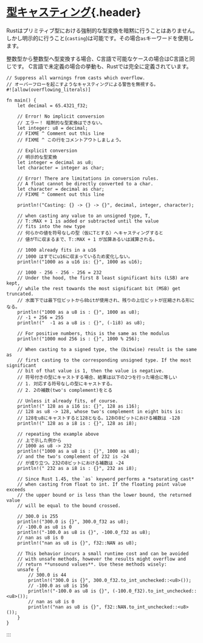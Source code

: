 # [型キャスティング](#型キャスティング){.header}

Rustはプリミティブ型における強制的な型変換を暗黙に行うことはありません。しかし明示的に行うこと(`casting`)は可能です。その場合`as`キーワードを使用します。

整数型から整数型へ型変換する場合、C言語で可能なケースの場合はC言語と同じです。
C言語で未定義の場合の挙動も、Rustでは完全に定義されています。

    // Suppress all warnings from casts which overflow.
    // オーバーフローを起こすようなキャスティングによる警告を無視する。
    #![allow(overflowing_literals)]

    fn main() {
        let decimal = 65.4321_f32;

        // Error! No implicit conversion
        // エラー！ 暗黙的な型変換はできない。
        let integer: u8 = decimal;
        // FIXME ^ Comment out this line
        // FIXME ^ この行をコメントアウトしましょう。

        // Explicit conversion
        // 明示的な型変換
        let integer = decimal as u8;
        let character = integer as char;

        // Error! There are limitations in conversion rules. 
        // A float cannot be directly converted to a char.
        let character = decimal as char;
        // FIXME ^ Comment out this line

        println!("Casting: {} -> {} -> {}", decimal, integer, character);

        // when casting any value to an unsigned type, T,
        // T::MAX + 1 is added or subtracted until the value
        // fits into the new type
        // 何らかの値を符号なしの型（仮にTとする）へキャスティングすると
        // 値がTに収まるまで、T::MAX + 1 が加算あるいは減算される。

        // 1000 already fits in a u16
        // 1000 はすでにu16に収まっているため変化しない。
        println!("1000 as a u16 is: {}", 1000 as u16);

        // 1000 - 256 - 256 - 256 = 232
        // Under the hood, the first 8 least significant bits (LSB) are kept,
        // while the rest towards the most significant bit (MSB) get truncated.
        // 水面下では最下位ビットから8bitが使用され、残りの上位ビットが圧縮される形になる。
        println!("1000 as a u8 is : {}", 1000 as u8);
        // -1 + 256 = 255
        println!("  -1 as a u8 is : {}", (-1i8) as u8);

        // For positive numbers, this is the same as the modulus
        println!("1000 mod 256 is : {}", 1000 % 256);

        // When casting to a signed type, the (bitwise) result is the same as
        // first casting to the corresponding unsigned type. If the most significant
        // bit of that value is 1, then the value is negative.
        // 符号付きの型にキャストする場合、結果は以下の2つを行った場合に等しい
        // 1. 対応する符号なしの型にキャストする。
        // 2. 2の補数(two's complement)をとる

        // Unless it already fits, of course.
        println!(" 128 as a i16 is: {}", 128 as i16);
        // 128 as u8 -> 128, whose two's complement in eight bits is:
        // 128をu8にキャストすると128となる。128の8ビットにおける補数は -128
        println!(" 128 as a i8 is : {}", 128 as i8);

        // repeating the example above
        // 上で示した例から
        // 1000 as u8 -> 232
        println!("1000 as a u8 is : {}", 1000 as u8);
        // and the two's complement of 232 is -24
        // が成り立つ。232の8ビットにおける補数は -24
        println!(" 232 as a i8 is : {}", 232 as i8);
        
        // Since Rust 1.45, the `as` keyword performs a *saturating cast* 
        // when casting from float to int. If the floating point value exceeds 
        // the upper bound or is less than the lower bound, the returned value 
        // will be equal to the bound crossed.
        
        // 300.0 is 255
        println!("300.0 is {}", 300.0_f32 as u8);
        // -100.0 as u8 is 0
        println!("-100.0 as u8 is {}", -100.0_f32 as u8);
        // nan as u8 is 0
        println!("nan as u8 is {}", f32::NAN as u8);
        
        // This behavior incurs a small runtime cost and can be avoided 
        // with unsafe methods, however the results might overflow and 
        // return **unsound values**. Use these methods wisely:
        unsafe {
            // 300.0 is 44
            println!("300.0 is {}", 300.0_f32.to_int_unchecked::<u8>());
            // -100.0 as u8 is 156
            println!("-100.0 as u8 is {}", (-100.0_f32).to_int_unchecked::<u8>());
            // nan as u8 is 0
            println!("nan as u8 is {}", f32::NAN.to_int_unchecked::<u8>());
        }
    }
:::

